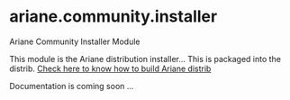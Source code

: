 ariane.community.installer
===========================

Ariane Community Installer Module


This module is the Ariane distribution installer... This is packaged into the distrib. [Check here to know how to build Ariane distrib](https://github.com/echinopsii/net.echinopsii.ariane.community.installer)


Documentation is coming soon ...
